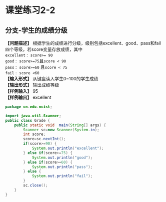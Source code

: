 <title>课堂练习2-2</title>
<link rel="stylesheet" href="../../../css/style.css">
<h1>课堂练习2-2</h1>

## 分支-学生的成绩分级
**【问题描述】**
根据学生的成绩进行分级，级别包括excellent、good、pass和fail四个等级，若score变量存放成绩，其中  
 `excellent：` `score>= 90`  
 `good：` `score>=75`且`score < 90`  
 `pass：` `score>=60` 且`score < 75`  
 `fail：` `score <60`  
**【输入形式】**
从键盘读入学生0~100的学生成绩  
**【输出形式】**
输出成绩等级  
**【样例输入】**
95  
**【样例输出】**
excellent

```java
package cn.edu.ncist;

import java.util.Scanner;
public class Grade {
	public static void  main(String[] args) {
		Scanner sc=new Scanner(System.in);
		int score;
		score=sc.nextInt();
		if(score>=90) {
			System.out.println("excellent");
		} else if(score>=75) {
			System.out.println("good");
		} else if(score>=60) {
			System.out.println("pass"); 
		} else {
			System.out.println("fail");
		}
		sc.close();
	}
}
```
